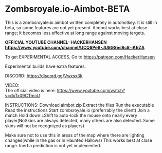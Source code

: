 # Zombsroyale.io-Aimbot-BETA
This is a zombsroyale.io aimbot written completely in autohotkey. 
It is still in beta, so some features are not yet present. Aimbot works best at close range; it becomes less effective at long range against moving targets. 

**OFFICIAL YOUTUBE CHANNEL: HACKERHANSEN https://www.youtube.com/channel/UCQ8Pe8-JU9GSesRc8-iK6ZA**

To get EXPERIMENTAL ACCESS, Go to https://patreon.com/HackerHansen 

Experimental builds have extra features. 

DISCORD: 
https://discord.gg/Vwxsx3k  


VIDEO:  
The official video is here: https://www.youtube.com/watch?v=dxTx09CTmoU

INSTRUCTIONS: 
Download aimbot.zip 
Extract the files 
Run the executable 
Read the instructions 
Start zombsroyale.io (preferrably the client) 
Join a match 
Hold down LShift to auto-lock the mouse onto nearly every player(NoSkins are always detected, many others are also detected. Some skins will not be recognized as players)

Make sure not to use this in areas of the map where there are lighting changes(while in the gas or in Haunted Hallows) 
This works best at close range. Inertia prediction is not yet implemented. 
